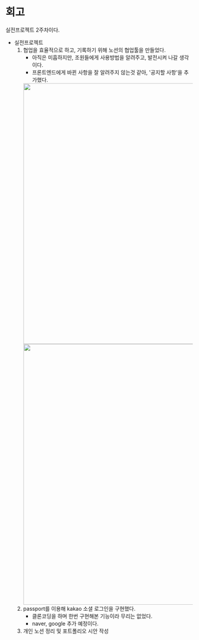 # 회고
실전프로젝트 2주차이다.
- 실전프로젝트
    1. 협업을 효율적으로 하고, 기록하기 위해 노션의 협업툴을 만들었다.
        - 아직은 미흡하지만, 조원들에게 사용방법을 알려주고, 발전시켜 나갈 생각이다.
        - 프론트엔드에게 바뀐 사항을 잘 알려주지 않는것 같아, '공지할 사항'을 추가했다.
        <img src="https://user-images.githubusercontent.com/77604219/127769550-76fb21b9-7f61-40da-a1e4-3c098ceddf74.png" width="700">
        <img src="https://user-images.githubusercontent.com/77604219/127769548-e86fcddc-b2ca-45bc-afdb-c1b8c5a9b790.png" width="700">
    2. passport를 이용해 kakao 소셜 로그인을 구현했다.
        - 클론코딩을 하며 한번 구현해본 기능이라 무리는 없었다.
        - naver, google 추가 예정이다.
    3. 개인 노션 정리 및 포트폴리오 시안 작성